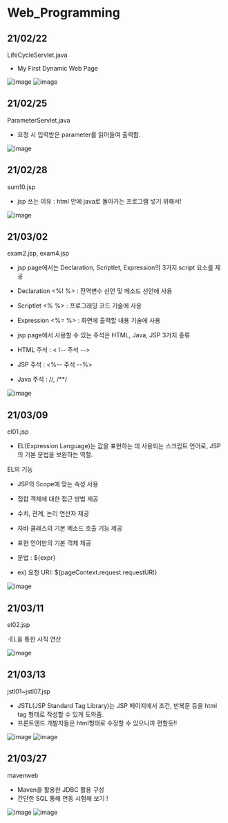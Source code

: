 # Web_Programming


## 21/02/22

LifeCycleServlet.java

- My First Dynamic Web Page

![image](https://user-images.githubusercontent.com/44190559/108717716-ef7a1e00-7560-11eb-9eb6-b81a36674d87.png)
![image](https://user-images.githubusercontent.com/44190559/108717745-f9038600-7560-11eb-9e5d-695757a7617d.png)


## 21/02/25

ParameterServlet.java

- 요청 시 입력받은 parameter를 읽어들여 출력함.

![image](https://user-images.githubusercontent.com/44190559/109128617-0011da80-7793-11eb-9107-983acffc6f7d.png)

## 21/02/28

sum10.jsp

- jsp 쓰는 이유 : html 안에 java로 돌아가는 프로그램 넣기 위해서! 

![image](https://user-images.githubusercontent.com/44190559/109409894-be26a580-79d9-11eb-8cfa-5aa938a93188.png)

## 21/03/02

exam2.jsp, exam4.jsp

- jsp page에서는 Declaration, Scriptlet, Expression의 3가지 script 요소를 제공
- Declaration <%! %> : 전역변수 선언 및 메소드 선언에 사용
- Scriptlet <% %> : 프로그래밍 코드 기술에 사용
- Expression <%= %> : 화면에 출력할 내용 기술에 사용

- jsp page에서 사용할 수 있는 주석은 HTML, Java, JSP 3가지 종류
- HTML 주석 : < !-- 주석 -->
- JSP 주석 : <%-- 주석 --%>
- Java 주석 : //, /**/

![image](https://user-images.githubusercontent.com/44190559/109608687-95371980-7b6d-11eb-8dfe-1bdaf69c72dd.png)

## 21/03/09

el01.jsp

- EL(Expression Language)는 값을 표현하는 데 사용되는 스크립트 언어로, JSP의 기본 문법을 보완하는 역할.

EL의 기능
- JSP의 Scope에 맞는 속성 사용
- 집합 객체에 대한 접근 방법 제공
- 수치, 관계, 논리 연산자 제공
- 자바 클래스의 기본 메소드 호출 기능 제공
- 표현 언어만의 기본 객체 제공

- 문법 : ${expr}
- ex) 요청 URI: ${pageContext.request.requestURI} 

![image](https://user-images.githubusercontent.com/44190559/110432249-3552ec80-80f2-11eb-81b3-d0f187fdb4a2.png)


## 21/03/11

el02.jsp

-EL을 통한 사칙 연산

![image](https://user-images.githubusercontent.com/44190559/110733906-2131fb00-826a-11eb-82d7-33b086625c3b.png)

## 21/03/13

jstl01~jstl07.jsp

- JSTL(JSP Standard Tag Library)는 JSP 페이지에서 조건, 반복문 등을 html tag 형태로 작성할 수 있게 도와줌.
- 프론트엔드 개발자들은 html형태로 수정할 수 있으니까 편할듯!!

![image](https://user-images.githubusercontent.com/44190559/111028645-3f028a00-843b-11eb-958c-dec7f4787c5e.png)
![image](https://user-images.githubusercontent.com/44190559/111028660-4de93c80-843b-11eb-96fa-96fc72ad2598.png)


## 21/03/27

mavenweb
- Maven을 활용한 JDBC 활용 구성
- 간단한 SQL 통해 연동 시험해 보기 !

![image](https://user-images.githubusercontent.com/44190559/112725132-047c0f80-8f5a-11eb-8dbd-928a6f0f86bf.png)
![image](https://user-images.githubusercontent.com/44190559/112725162-25446500-8f5a-11eb-9d61-f2b4b5acf3c9.png)
